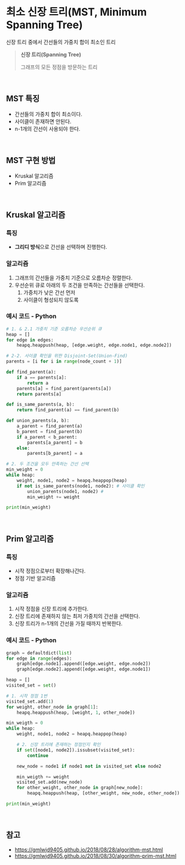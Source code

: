 # 최소 신장 트리(MST, Minimum Spanning Tree)

신장 트리 중에서 간선들의 가중치 합이 최소인 트리

> **신장 트리(Spanning Tree)**
>
> 그래프의 모든 정점을 방문하는 트리

<br>

## MST 특징

- 간선들의 가중치 합이 최소이다.
- 사이클이 존재하면 안된다.
- n-1개의 간선이 사용되야 한다.

<br>

## MST 구현 방법

- Kruskal 알고리즘
- Prim 알고리즘

<br>

## Kruskal 알고리즘

### 특징

- **그리디 방식**으로 간선을 선택하며 진행한다.

### 알고리즘

1. 그래프의 간선들을 가중치 기준으로 오름차순 정렬한다.
2. 우선순위 큐로 아래의 두 조건을 만족하는 간선들을 선택한다.
   1. 가중치가 낮은 간선 먼저
   2. 사이클이 형성되지 않도록

### 예시 코드 - Python

```python
# 1. & 2.1 가중치 기준 오름차순 우선순위 큐
heap = []
for edge in edges:
    heapq.heappush(heap, [edge.weight, edge.node1, edge.node2])

# 2-2. 사이클 확인을 위한 Disjoint-Set(Union-Find)
parents = [i for i in range(node_count + 1)]

def find_parent(a):
    if a == parents[a]:
        return a
    parents[a] = find_parent(parents[a])
    return parents[a]

def is_same_parents(a, b):
    return find_parent(a) == find_parent(b)

def union_parents(a, b):
    a_parent = find_parent(a)
    b_parent = find_parent(b)
    if a_parent < b_parent:
        parents[a_parent] = b
    else:
        parents[b_parent] = a

# 2. 두 조건을 모두 만족하는 간선 선택
min_weight = 0
while heap:
    weight, node1, node2 = heapq.heappop(heap)
    if not is_same_parents(node1, node2): # 사이클 확인
        union_parents(node1, node2) #
        min_weight += weight

print(min_weight)
```

<br>

## Prim 알고리즘

### 특징

- 시작 정점으로부터 확장해나간다.
- 정점 기반 알고리즘

### 알고리즘

1. 시작 정점을 신장 트리에 추가한다.
2. 신장 트리에 존재하지 않는 최저 가중치의 간선을 선택한다.
3. 신장 트리가 n-1개의 간선을 가질 때까지 반복한다.

### 예시 코드 - Python

```python
graph = defaultdict(list)
for edge in range(edges):
    graph[edge.node1].append([edge.weight, edge.node2])
    graph[edge.node2].append([edge.weight, edge.node1])

heap = []
visited_set = set()

# 1. 시작 정점 1번
visited_set.add(1)
for weight, other_node in graph[1]:
    heapq.heappush(heap, [weight, 1, other_node])

min_weigth = 0
while heap:
    weight, node1, node2 = heapq.heappop(heap)

    # 2. 신장 트리에 존재하는 정점인지 확인
    if set([node1, node2]).issubset(visited_set):
        continue

    new_node = node1 if node1 not in visited_set else node2

    min_weigth += weight
    visited_set.add(new_node)
    for other_weight, other_node in graph[new_node]:
        heapq.heappush(heap, [other_weight, new_node, other_node])

print(min_weight)
```

<br>

## 참고

- https://gmlwjd9405.github.io/2018/08/28/algorithm-mst.html
- https://gmlwjd9405.github.io/2018/08/30/algorithm-prim-mst.html
